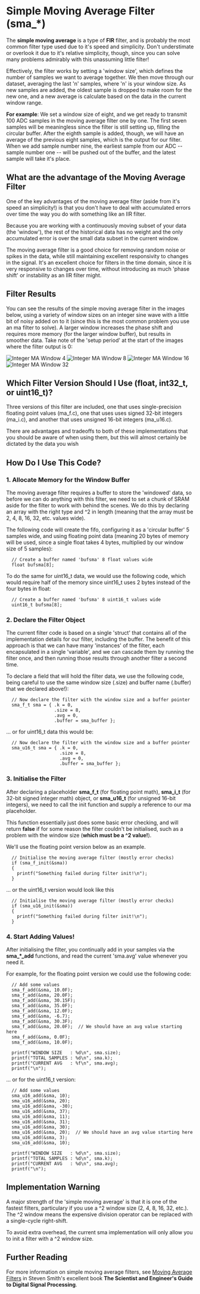 # Simple Moving Average Filter (sma_*) #

The **simple moving average** is a type of **FIR** filter, and is probably the most common filter type used due to it's speed and simplicity. Don't understimate or overlook it due to it's relative simplicity, though, since you can solve many problems admirably with this unassuming little filter!  

Effectively, the filter works by setting a 'window size', which defines the number of samples we want to average together.  We then move through our dataset, averaging the last 'n' samples, where 'n' is your window size. As new samples are added, the oldest sample is dropped to make room for the new one, and a new average is calculate based on the data in the current window range.

**For example**: We set a window size of eight, and we get ready to transmit 100 ADC samples in the moving average filter one by one.  The first seven samples will be meaningless since the filter is still setting up, filling the circular buffer. After the eighth sample is added, though, we will have an average of the previous eight samples, which is the output for our filter.  When we add sample number nine, the earliest sample from our ADC -- sample number one -- will be pushed out of the buffer, and the latest sample will take it's place.

## What are the advantage of the Moving Average Filter ##

One of the key advantages of the moving average filter (aside from it's speed an simplicity!) is that you don't have to deal with accumulated errors over time the way you do with something like an IIR filter.  

Because you are working with a continuously moving subset of your data (the 'window'), the rest of the historical data has no weight and the only accumulated error is over the small data subset in the current window.

The moving average filter is a good choice for removing random noise or spikes in the data, while still maintaining excellent responsivity to changes in the signal.  It's an excellent choice for filters in the time domain, since it is very responsive to changes over time, without introducing as much 'phase shift' or instability as an IIR filter might.

## Filter Results ##

You can see the results of the simple moving average filter in the images below, using a variety of window sizes on an integer sine wave with a little bit of noisy added on to it (since this is the most common problem you use an ma filter to solve).  A larger window increases the phase shift and requires more memory (for the larger window buffer), but results in smoother data.  Take note of the 'setup period' at the start of the images where the filter output is 0:

![Integer MA Window 4](images/ma_u16_win4_noise0_025_12-bitrange.png?raw=true)
![Integer MA Window 8](images/ma_u16_win8_noise0_025_12-bitrange.png?raw=true)
![Integer MA Window 16](images/ma_u16_win16_noise0_025_12-bitrange.png?raw=true)
![Integer MA Window 32](images/ma_u16_win32_noise0_025_12-bitrange.png?raw=true)

## Which Filter Version Should I Use (float, int32\_t, or uint16\_t)? ##

Three versions of this filter are included, one that uses single-precision floating point values (ma\_f.c), one that uses uses signed 32-bit integers (ma\_i.c), and another that uses unsigned 16-bit integers (ma\_u16.c).

There are advantages and tradeoffs to both of these implementations that you should be aware of when using them, but this will almost certainly be dictated by the data you wish 

## How Do I Use This Code? ##

### 1. Allocate Memory for the Window Buffer ###
The moving average filter requires a buffer to store the 'windowed' data, so before we can do anything with this filter, we need to set a chunk of SRAM aside for the filter to work with behind the scenes.  We do this by declaring an array with the right type and ^2 in length (meaning that the array must be 2, 4, 8, 16, 32, etc. values wide).

The following code will create the fifo, configuring it as a 'circular buffer' 5 samples wide, and using floating point data (meaning 20 bytes of memory will be used, since a single float takes 4 bytes, multiplied by our window size of 5 samples):
```
  // Create a buffer named 'bufsma' 8 float values wide
  float bufsma[8];
```
To do the same for uint16\_t data, we would use the following code, which would require half of the memory since uint16_t uses 2 bytes instead of the four bytes in float:
```
  // Create a buffer named 'bufsma' 8 uint16_t values wide
  uint16_t bufsma[8];
```
### 2. Declare the Filter Object ###
The current filter code is based on a single 'struct' that contains all of the implementation details for our filter, including the buffer.  The benefit of this approach is that we can have many 'instances' of the filter, each encapsulated in a single 'variable', and we can cascade them by running the filter once, and then running those results through another filter a second time.

To declare a field that will hold the filter data, we use the following code, being careful to use the same window size (.size) and buffer name (.buffer) that we declared above!):

```
  // Now declare the filter with the window size and a buffer pointer
  sma_f_t sma = { .k = 0,
                  .size = 8,
                  .avg = 0,
                  .buffer = sma_buffer };
```
... or for uint16\_t data this would be:
```
  // Now declare the filter with the window size and a buffer pointer
  sma_u16_t sma = { .k = 0,
                    .size = 8,
                    .avg = 0,
                    .buffer = sma_buffer };
```
### 3. Initialise the Filter ###
After declaring a placeholder **sma\_f\_t** (for floating point math), **sma\_i\_t** (for 32-bit signed integer math) object, or **sma\_u16\_t** (for unsigned 16-bit integers), we need to call the init function and supply a reference to our ma placeholder.

This function essentially just does some basic error checking, and will return **false** if for some reason the filter couldn't be initialised, such as a problem with the window size (**which must be a ^2 value!**).

We'll use the floating point version below as an example.
```
  // Initialise the moving average filter (mostly error checks)
  if (sma_f_init(&sma))
  {
    printf("Something failed during filter init!\n");
  }
```
... or the uint16\_t version would look like this
```
  // Initialise the moving average filter (mostly error checks)
  if (sma_u16_init(&sma))
  {
    printf("Something failed during filter init!\n");
  }
```
### 4. Start Adding Values! ###
After initialising the filter, you continually add in your samples via the **sma\_*\_add** functions, and read the current 'sma.avg' value whenever you need it.

For example, for the floating point version we could use the following code:
```
  // Add some values
  sma_f_add(&sma, 10.0F);
  sma_f_add(&sma, 20.0F);
  sma_f_add(&sma, 30.15F);
  sma_f_add(&sma, 35.0F);
  sma_f_add(&sma, 12.0F);
  sma_f_add(&sma, -6.7);
  sma_f_add(&sma, 30.3F);
  sma_f_add(&sma, 20.0F);  // We should have an avg value starting here
  sma_f_add(&sma, 0.0F);
  sma_f_add(&sma, 10.0F);

  printf("WINDOW SIZE   : %d\n", sma.size);
  printf("TOTAL SAMPLES : %d\n", sma.k);
  printf("CURRENT AVG   : %f\n", sma.avg);
  printf("\n");
```
... or for the uint16_t version:
```
  // Add some values
  sma_u16_add(&sma, 10);
  sma_u16_add(&sma, 20);
  sma_u16_add(&sma, -30);
  sma_u16_add(&sma, 37);
  sma_u16_add(&sma, 11);  
  sma_u16_add(&sma, 31);
  sma_u16_add(&sma, 30);
  sma_u16_add(&sma, 20);  // We should have an avg value starting here
  sma_u16_add(&sma, 3);
  sma_u16_add(&sma, 10);

  printf("WINDOW SIZE   : %d\n", sma.size);
  printf("TOTAL SAMPLES : %d\n", sma.k);
  printf("CURRENT AVG   : %d\n", sma.avg);
  printf("\n");
```

## Implementation Warning ##

A major strength of the 'simple moving average' is that it is one of the fastest filters, particulary if you use a ^2 window size (2, 4, 8, 16, 32, etc.).  The ^2 window means the expensive division operator can be replaced with a single-cycle right-shift.

To avoid extra overhead, the current sma implementation will only allow you to init a filter with a ^2 window size.

## Further Reading ##

For more information on simple moving average filters, see [Moving Average Filters](http://www.dspguide.com/ch15.htm) in Steven Smith's excellent book **The Scientist and Engineer's Guide to Digital Signal Processing**.
